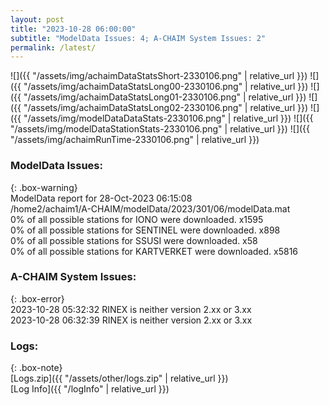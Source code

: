 ```yaml
---
layout: post
title: "2023-10-28 06:00:00"
subtitle: "ModelData Issues: 4; A-CHAIM System Issues: 2"
permalink: /latest/
---
```


![]({{ "/assets/img/achaimDataStatsShort-2330106.png" | relative_url }})
![]({{ "/assets/img/achaimDataStatsLong00-2330106.png" | relative_url }})
![]({{ "/assets/img/achaimDataStatsLong01-2330106.png" | relative_url }})
![]({{ "/assets/img/achaimDataStatsLong02-2330106.png" | relative_url }})
![]({{ "/assets/img/modelDataDataStats-2330106.png" | relative_url }})
![]({{ "/assets/img/modelDataStationStats-2330106.png" | relative_url }})
![]({{ "/assets/img/achaimRunTime-2330106.png" | relative_url }})


### ModelData Issues:  
  
{: .box-warning}  
 ModelData report for 28-Oct-2023 06:15:08   
 /home2/achaim1/A-CHAIM/modelData/2023/301/06/modelData.mat   
 0% of all possible stations for IONO were downloaded. x1595   
 0% of all possible stations for SENTINEL were downloaded. x898   
 0% of all possible stations for SSUSI were downloaded. x58   
 0% of all possible stations for KARTVERKET were downloaded. x5816   
  
### A-CHAIM System Issues:  
  
{: .box-error}  
2023-10-28 05:32:32 RINEX is neither version 2.xx or 3.xx  
2023-10-28 06:32:39 RINEX is neither version 2.xx or 3.xx  

### Logs:  
  
{: .box-note}  
[Logs.zip]({{ "/assets/other/logs.zip" | relative_url }})  
[Log Info]({{ "/logInfo" | relative_url }})  

